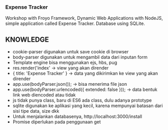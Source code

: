 ### Expense Tracker

Workshop with Froyo Framework, Dynamic Web Applications with NodeJS, simple application called Expense Tracker. Database using SQLite.

## KNOWLEDGE

- cookie-parser digunakan untuk save cookie di browser
- body-parser digunakan untuk mengambil data dari inputan form
- Template engine bisa menggunakan ejs, hbs, pug
- res.render('index' -> view yang akan dirender
- { title: 'Expense Tracker' } -> data yang dikirimkan ke view yang akan dirender
- app.use(bodyParser.json()); -> bisa menerima file json
- app.use(bodyParser.urlencoded({ extended: false })); -> data bentuk link web diencoded atau tidak
- js tidak punya class, baru di ES6 ada class, dulu adanya prototype
- sqlite digunakan ke aplikasi yang kecil, karena mempunyai batasan dari sisi tipe data, size dkk
- Untuk menjalankan databasenya, http://localhost:3000/install
- Promise diperlukan pada penggunaan get

